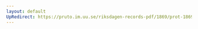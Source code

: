 ```yaml
---
layout: default
UpRedirect: https://pruto.im.uu.se/riksdagen-records-pdf/1869/prot-1869--fk--127/prot-1869--fk--127_006.pdf
---
```

